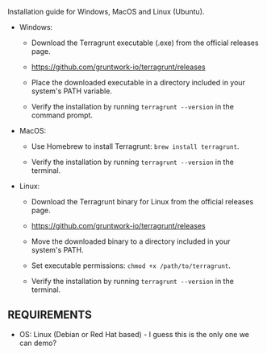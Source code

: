 Installation guide for Windows, MacOS and Linux (Ubuntu).

-   Windows:

    -   Download the Terragrunt executable (.exe) from the official releases page.

    -   <https://github.com/gruntwork-io/terragrunt/releases>

    -   Place the downloaded executable in a directory included in your system's PATH variable.

    -   Verify the installation by running `terragrunt --version` in the command prompt.

-   MacOS:

    -   Use Homebrew to install Terragrunt: `brew install terragrunt`.

    -   Verify the installation by running `terragrunt --version` in the terminal.

-   Linux:

    -   Download the Terragrunt binary for Linux from the official releases page.

    -   <https://github.com/gruntwork-io/terragrunt/releases>

    -   Move the downloaded binary to a directory included in your system's PATH.

    -   Set executable permissions: `chmod +x /path/to/terragrunt`.

    -   Verify the installation by running `terragrunt --version` in the terminal.

## REQUIREMENTS

 - OS: Linux (Debian or Red Hat based) - I guess this is the only one we can demo?
